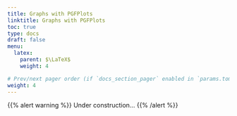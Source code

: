 ```yaml
---
title: Graphs with PGFPlots
linktitle: Graphs with PGFPlots
toc: true
type: docs
draft: false
menu:
  latex:
    parent: $\LaTeX$
    weight: 4

# Prev/next pager order (if `docs_section_pager` enabled in `params.toml`)
weight: 4
---
```


{{% alert warning %}}
Under construction...
{{% /alert %}}